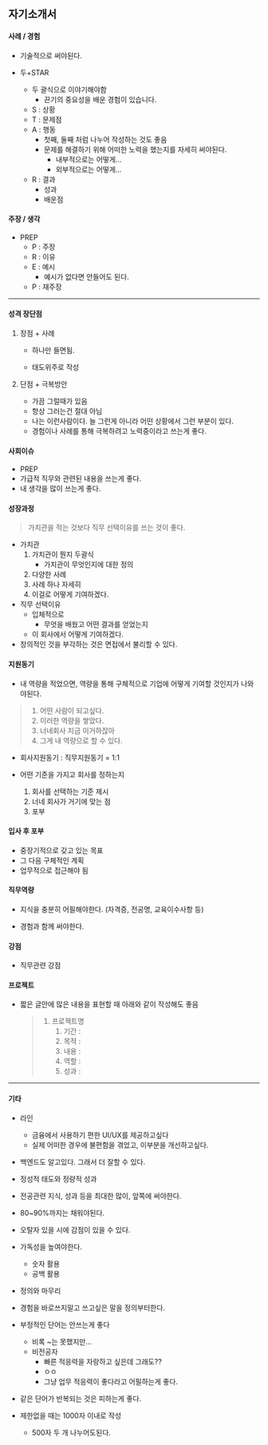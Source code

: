 ## 자기소개서

#### 사례 / 경험

- 기술적으로 써야된다.

- 두+STAR
  - 두 괄식으로 이야기해야함
    - 끈기의 중요성을 배운 경험이 있습니다.
  - S : 상황
  - T : 문제점
  - A : 행동
    - 첫째, 둘째 처럼 나누어 작성하는 것도 좋음
    - 문제를 해결하기 위해 어떠한 노력을 했는지를 자세히 써야된다.
      - 내부적으로는 어떻게...
      - 외부적으로는 어떻게...
  - R : 결과
    - 성과
    - 배운점



#### 주장 / 생각

- PREP
  - P : 주장
  - R : 이유
  - E : 예시
    - 예시가 없다면 안들어도 된다.
  - P : 재주장



---

#### 성격 장단점

1. 장점 + 사례

   - 하나만 들면됨.

   - 태도위주로 작성

2. 단점 + 극복방안

   - 가끔 그럴때가 있음
   - 항상 그러는건 절대 아님
   - 나는 이런사람이다. 늘 그런게 아니라 어떤 상황에서 그런 부분이 있다.
   - 경험이나 사례를 통해 극복하려고 노력중이라고 쓰는게 좋다.



#### 사회이슈

- PREP
- 가급적 직무와 관련된 내용을 쓰는게 좋다.
- 내 생각을 많이 쓰는게 좋다.



#### 성장과정

> 가치관을 적는 것보다 직무 선택이유를 쓰는 것이 좋다.

- 가치관
  1. 가치관이 뭔지 두괄식
     - 가치관이 무엇인지에 대한 정의
  2. 다양한 사례
  3. 사례 하나 자세히
  4. 이걸로 어떻게 기여하겠다.
- 직무 선택이유
  - 입체적으로
    - 무엇을 배웠고 어떤 결과를 얻었는지
  - 이 회사에서 어떻게 기여하겠다.
- 창의적인 것을 부각하는 것은 면접에서 불리할 수 있다.



#### 지원동기

- 내 역량을 적었으면, 역량을 통해 구체적으로 기업에 어떻게 기여할 것인지가 나와야된다.

> 1. 어떤 사람이 되고싶다.
> 2. 이러한 역량을 쌓았다.
> 3. 너네회사 지금 이거하잖아
> 4. 그게 내 역량으로 할 수 있다.

- 회사지원동기 : 직무지원동기 = 1:1

- 어떤 기준을 가지고 회사를 정하는지
  1. 회사를 선택하는 기준 제시
  2. 너네 회사가 거기에 맞는 점
  3. 포부



#### 입사 후 포부

- 중장기적으로 갖고 있는 목표
- 그 다음 구체적인 계획
- 업무적으로 접근해야 됨



#### 직무역량

- 지식을 충분히 어필해야한다. (자격증, 전공명, 교육이수사항 등)

- 경험과 함께 써야한다.



#### 강점

- 직무관련 강점



#### 프로젝트

- 짧은 글안에 많은 내용을 표현할 때 아래와 같이 작성해도 좋음

  > 1. 프로젝트명
  >    1. 기간 : 
  >    2. 목적 : 
  >    3. 내용 : 
  >    4. 역할 : 
  >    5. 성과 :



---

#### 기타

- 라인
  - 금융에서 사용하기 편한 UI/UX를 제공하고싶다
  - 실제 어떠한 경우에 불편함을 겪었고, 이부분을 개선하고싶다.
  
- 백엔드도 알고있다. 그래서 더 잘할 수 있다.

- 정성적 태도와 정량적 성과

  

- 전공관련 지식, 성과 등을 최대한 많이, 앞쪽에 써야한다.

- 80~90%까지는 채워야된다.

- 오탈자 있을 시에 감점이 있을 수 있다.

- 가독성을 높여야한다.
  - 숫자 활용
  - 공백 활용
  
- 정의와 마무리
  
- 경험을 바로쓰지말고 쓰고싶은 말을 정의부터한다.
  
- 부정적인 단어는 안쓰는게 좋다
  - 비록 ~는 못했지만...
  - 비전공자
    - 빠른 적응력을 자랑하고 싶은데 그래도??
    - ㅇㅇ
    - 그냥 업무 적응력이 좋다라고 어필하는게 좋다.

- 같은 단어가 반복되는 것은 피하는게 좋다.

- 제한없을 때는 1000자 이내로 작성
  - 500자 두 개 나누어도된다.